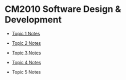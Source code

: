 # CM2010 Software Design & Development

- [Topic 1 Notes](https://ccy05327.github.io/SDD/01-Topic%201/README.html)
 
- [Topic 2 Notes](https://ccy05327.github.io/SDD/02-Topic%202/README.html)

- [Topic 3 Notes](https://ccy05327.github.io/SDD/03-Topic%203/README.html)

- [Topic 4 Notes](https://ccy05327.github.io/SDD/03-Topic%204/README.html)

- Topic 5 Notes

